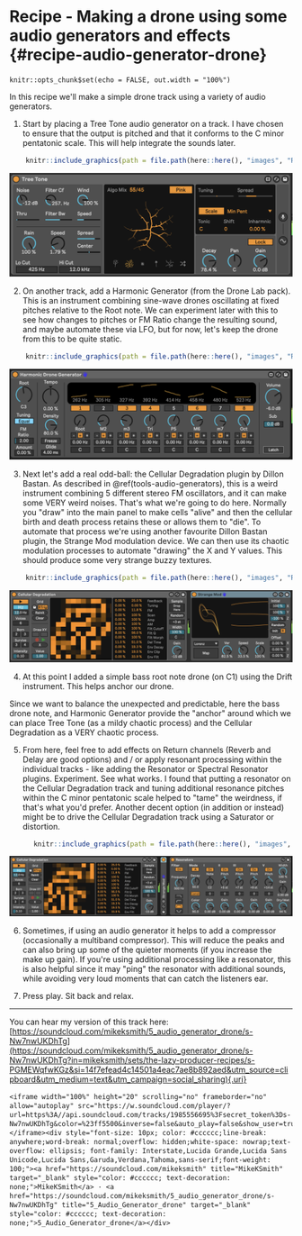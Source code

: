 # Recipe - Making a drone using some audio generators and effects {#recipe-audio-generator-drone}

```{{r, echo = FALSE}}
knitr::opts_chunk$set(echo = FALSE, out.width = "100%")
```

In this recipe we'll make a simple drone track using a variety of audio generators.

1.  Start by placing a Tree Tone audio generator on a track. I have chosen to ensure that the output is pitched and that it conforms to the C minor pentatonic scale. This will help integrate the sounds later.


``` r
    knitr::include_graphics(path = file.path(here::here(), "images", "Recipe5_TreeTone.png"))
```

![](images/Recipe5_TreeTone.png)<!-- -->

2.  On another track, add a Harmonic Generator (from the Drone Lab pack). This is an instrument combining sine-wave drones oscillating at fixed pitches relative to the Root note. We can experiment later with this to see how changes to pitches or FM Ratio change the resulting sound, and maybe automate these via LFO, but for now, let's keep the drone from this to be quite static.


``` r
    knitr::include_graphics(path = file.path(here::here(), "images", "Recipe5_HarmonicGenerator.png"))
```

![](images/Recipe5_HarmonicGenerator.png)<!-- -->

3.  Next let's add a real odd-ball: the Cellular Degradation plugin by Dillon Bastan. As described in \@ref(tools-audio-generators), this is a weird instrument combining 5 different stereo FM oscillators, and it can make some VERY weird noises. That's what we're going to do here. Normally you "draw" into the main panel to make cells "alive" and then the cellular birth and death process retains these or allows them to "die". To automate that process we're using another favourite Dillon Bastan plugin, the Strange Mod modulation device. We can then use its chaotic modulation processes to automate "drawing" the X and Y values. This should produce some very strange buzzy textures.


``` r
    knitr::include_graphics(path = file.path(here::here(), "images", "Recipe5_CellularDegradation.png"))
```

![](images/Recipe5_CellularDegradation.png)<!-- -->

4.  At this point I added a simple bass root note drone (on C1) using the Drift instrument. This helps anchor our drone.

Since we want to balance the unexpected and predictable, here the bass drone note, and Harmonic Generator provide the "anchor" around which we can place Tree Tone (as a mildy chaotic process) and the Cellular Degradation as a VERY chaotic process.

5.  From here, feel free to add effects on Return channels (Reverb and Delay are good options) and / or apply resonant processing within the individual tracks - like adding the Resonator or Spectral Resonator plugins. Experiment. See what works. I found that putting a resonator on the Cellular Degradation track and tuning additional resonance pitches within the C minor pentatonic scale helped to "tame" the weirdness, if that's what you'd prefer. Another decent option (in addition or instead) might be to drive the Cellular Degradation track using a Saturator or distortion.


``` r
      knitr::include_graphics(path = file.path(here::here(), "images", "Recipe5_CellularDegradation_Resonator.png"))
```

![](images/Recipe5_CellularDegradation_Resonator.png)<!-- -->

6.  Sometimes, if using an audio generator it helps to add a compressor (occasionally a multiband compressor). This will reduce the peaks and can also bring up some of the quieter moments (if you increase the make up gain). If you're using additional processing like a resonator, this is also helpful since it may "ping" the resonator with additional sounds, while avoiding very loud moments that can catch the listeners ear.

7.  Press play. Sit back and relax.

------------------------------------------------------------------------

You can hear my version of this track here: [https://soundcloud.com/mikeksmith/5_audio_generator_drone/s-Nw7nwUKDhTg](https://soundcloud.com/mikeksmith/5_audio_generator_drone/s-Nw7nwUKDhTg?in=mikeksmith/sets/the-lazy-producer-recipes/s-PGMEWqfwKGz&si=14f7efead4c14501a4eac7ae8b892aed&utm_source=clipboard&utm_medium=text&utm_campaign=social_sharing){.uri}


```{=html}
<iframe width="100%" height="20" scrolling="no" frameborder="no" allow="autoplay" src="https://w.soundcloud.com/player/?url=https%3A//api.soundcloud.com/tracks/1985556695%3Fsecret_token%3Ds-Nw7nwUKDhTg&color=%23ff5500&inverse=false&auto_play=false&show_user=true"></iframe><div style="font-size: 10px; color: #cccccc;line-break: anywhere;word-break: normal;overflow: hidden;white-space: nowrap;text-overflow: ellipsis; font-family: Interstate,Lucida Grande,Lucida Sans Unicode,Lucida Sans,Garuda,Verdana,Tahoma,sans-serif;font-weight: 100;"><a href="https://soundcloud.com/mikeksmith" title="MikeKSmith" target="_blank" style="color: #cccccc; text-decoration: none;">MikeKSmith</a> · <a href="https://soundcloud.com/mikeksmith/5_audio_generator_drone/s-Nw7nwUKDhTg" title="5_Audio_Generator_drone" target="_blank" style="color: #cccccc; text-decoration: none;">5_Audio_Generator_drone</a></div>
```
